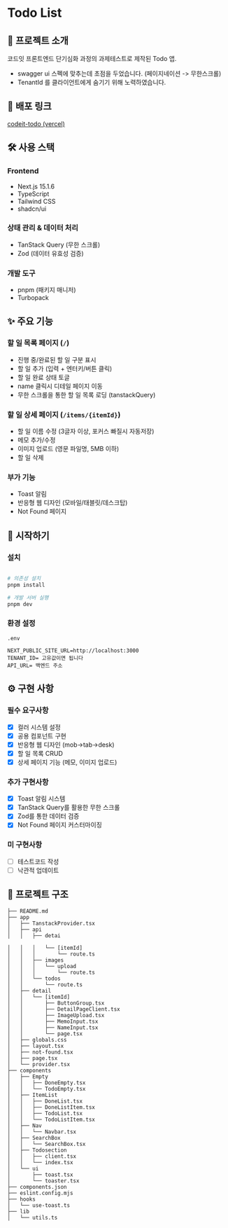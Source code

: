 # Todo List

## 📝 프로젝트 소개

코드잇 프론트엔드 단기심화 과정의 과제테스트로 제작된 Todo 앱.

- swagger ui 스펙에 맞추는데 초점을 두었습니다. (페이지네이션 -> 무한스크롤)
- TenantId 를 클라이언트에게 숨기기 위해 노력하였습니다.

## 🔗 배포 링크

[codeit-todo (vercel)](https://codeit-todo-mu.vercel.app/)

## 🛠 사용 스택

### Frontend

- Next.js 15.1.6
- TypeScript
- Tailwind CSS
- shadcn/ui

### 상태 관리 & 데이터 처리

- TanStack Query (무한 스크롤)
- Zod (데이터 유효성 검증)

### 개발 도구

- pnpm (패키지 매니저)
- Turbopack

## ✨ 주요 기능

### 할 일 목록 페이지 (`/`)

- 진행 중/완료된 할 일 구분 표시
- 할 일 추가 (입력 + 엔터키/버튼 클릭)
- 할 일 완료 상태 토글
- name 클릭시 디테일 페이지 이동
- 무한 스크롤을 통한 할 일 목록 로딩 (tanstackQuery)

### 할 일 상세 페이지 (`/items/{itemId}`)

- 할 일 이름 수정 (3글자 이상, 포커스 빠질시 자동저장)
- 메모 추가/수정
- 이미지 업로드 (영문 파일명, 5MB 이하)
- 할 일 삭제

### 부가 기능

- Toast 알림
- 반응형 웹 디자인 (모바일/태블릿/데스크탑)
- Not Found 페이지

## 🚀 시작하기

### 설치

```bash

# 의존성 설치
pnpm install

# 개발 서버 실행
pnpm dev
```

### 환경 설정

`.env`

```
NEXT_PUBLIC_SITE_URL=http://localhost:3000
TENANT_ID= 고유값이면 됩니다
API_URL= 백엔드 주소
```

## ⚙️ 구현 사항

### 필수 요구사항

- [x] 컬러 시스템 설정
- [x] 공용 컴포넌트 구현
- [x] 반응형 웹 디자인 (mob->tab->desk)
- [x] 할 일 목록 CRUD
- [x] 상세 페이지 기능 (메모, 이미지 업로드)

### 추가 구현사항

- [x] Toast 알림 시스템
- [x] TanStack Query를 활용한 무한 스크롤
- [x] Zod를 통한 데이터 검증
- [x] Not Found 페이지 커스터마이징

### 미 구현사항

- [ ] 테스트코드 작성
- [ ] 낙관적 업데이트

## 📂 프로젝트 구조

```
├── README.md
├── app
│   ├── TanstackProvider.tsx
│   ├── api
│   │   ├── detai

│   │   │   └── [itemId]
│   │   │       └── route.ts
│   │   ├── images
│   │   │   └── upload
│   │   │       └── route.ts
│   │   └── todos
│   │       └── route.ts
│   ├── detail
│   │   └── [itemId]
│   │       ├── ButtonGroup.tsx
│   │       ├── DetailPageClient.tsx
│   │       ├── ImageUpload.tsx
│   │       ├── MemoInput.tsx
│   │       ├── NameInput.tsx
│   │       └── page.tsx
│   ├── globals.css
│   ├── layout.tsx
│   ├── not-found.tsx
│   ├── page.tsx
│   └── provider.tsx
├── components
│   ├── Empty
│   │   ├── DoneEmpty.tsx
│   │   └── TodoEmpty.tsx
│   ├── ItemList
│   │   ├── DoneList.tsx
│   │   ├── DoneListItem.tsx
│   │   ├── TodoList.tsx
│   │   └── TodoListItem.tsx
│   ├── Nav
│   │   └── Navbar.tsx
│   ├── SearchBox
│   │   └── SearchBox.tsx
│   ├── Todosection
│   │   ├── client.tsx
│   │   └── index.tsx
│   └── ui
│       ├── toast.tsx
│       └── toaster.tsx
├── components.json
├── eslint.config.mjs
├── hooks
│   └── use-toast.ts
├── lib
│   └── utils.ts
```
